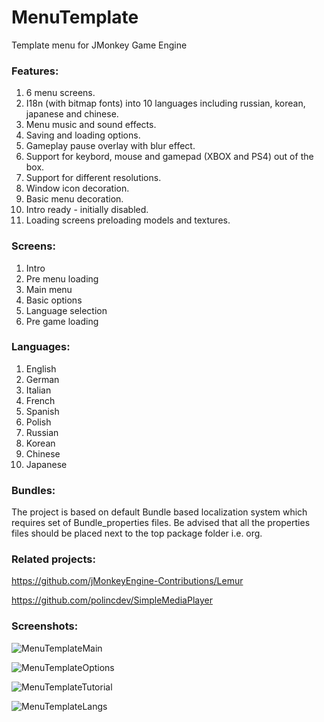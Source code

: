 # MenuTemplate
Template menu for JMonkey Game Engine

### Features:
1. 6 menu screens.
2. I18n (with bitmap fonts) into 10 languages including russian, korean, japanese and chinese.
3. Menu music and sound effects.
4. Saving and loading options.
5. Gameplay pause overlay with blur effect. 
6. Support for keybord, mouse and gamepad (XBOX and PS4) out of the box.
7. Support for different resolutions. 
8. Window icon decoration.
9. Basic menu decoration. 
10. Intro ready - initially disabled.
11. Loading screens preloading models and textures.

### Screens:
1. Intro
2. Pre menu loading
3. Main menu
4. Basic options
5. Language selection
6. Pre game loading

### Languages:
1. English
2. German
3. Italian
4. French
5. Spanish
6. Polish
7. Russian
8. Korean
9. Chinese
10. Japanese

### Bundles:
The project is based on default Bundle based localization system which requires set of Bundle_properties files. Be advised that all the properties files should be placed next to the top package folder i.e. org. 

### Related projects:

https://github.com/jMonkeyEngine-Contributions/Lemur

https://github.com/polincdev/SimpleMediaPlayer

### Screenshots:


![MenuTemplateMain](../master/img/MenuTemplateMain.jpg)

![MenuTemplateOptions](../master/img/MenuTemplateOptions.jpg)

![MenuTemplateTutorial](../master/img/MenuTemplateTutorial.jpg)

![MenuTemplateLangs](../master/img/MenuTemplateLangs.jpg)
